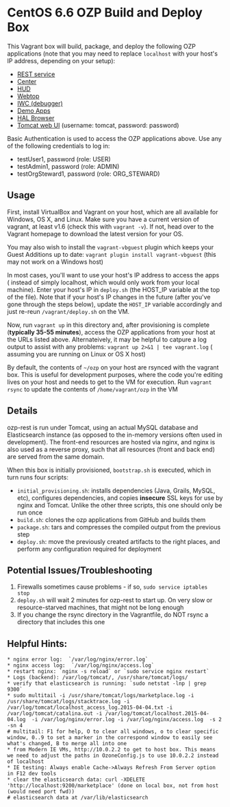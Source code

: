 CentOS 6.6 OZP Build and Deploy Box
========================================
This Vagrant box will build, package, and deploy the following OZP applications
(note that you may need to replace `localhost` with your host's IP address,
depending on your setup):

* [REST service](https://localhost:7799/marketplace/api)
* [Center](https://localhost:7799/center)
* [HUD](https://localhost:7799/hud)
* [Webtop](https://localhost:7799/webtop)
* [IWC (debugger)](https://localhost:7799/iwc/debugger.html)
* [Demo Apps](https://localhost:7799/demo_apps)
* [HAL Browser](https://localhost:7799/iwc/debugger.html#hal-browser/https://localhost:5443/marketplace/api)
* [Tomcat web UI](http://localhost:5808/manager/html/) (username: tomcat, password: password)

Basic Authentication is used to access the OZP applications above. Use any of
the following credentials to log in:

* testUser1, password (role: USER)
* testAdmin1, password (role: ADMIN)
* testOrgSteward1, password (role: ORG_STEWARD)

## Usage
First, install VirtualBox and Vagrant on your host, which are all available for
Windows, OS X, and Linux. Make sure you have a current version of vagrant, at
least v1.6 (check this with `vagrant -v`). If not, head over to the Vagrant
homepage to download the latest version for your OS.

You may also wish to install the `vagrant-vbguest` plugin which keeps your
Guest Additions up to date: `vagrant plugin install vagrant-vbguest` (this may
not work on a Windows host)

In most cases, you'll want to use your host's IP address to access the apps (
instead of simply localhost, which would only work from your local machine).
Enter your host's IP in `deploy.sh` (the HOST_IP variable at the top of the
file). Note that if your host's IP changes in the future (after you've gone
through the steps below), update the `HOST_IP` variable accordingly and just
re-reun `/vagrant/deploy.sh` on the VM.

Now, run `vagrant up` in this directory and, after provisioning
is complete (**typically 35-55 minutes**), access the OZP applications from your
host at the URLs listed above. Alternateively, it may be helpful to catpure
a log output to assist with any problems: `vagrant up 2>&1 | tee vagrant.log` (
assuming you are running on Linux or OS X host)

By default, the contents of `~/ozp` on your host are rsynced with the vagrant
box. This is useful for development purposes, where the code you're editing
lives on your host and needs to get to the VM for execution. Run `vagrant rsync`
to update the contents of `/home/vagrant/ozp` in the VM

## Details
ozp-rest is run under Tomcat, using an actual MySQL database and Elasticsearch
instance (as opposed to the in-memory versions often used in development). The
front-end resources are hosted via nginx, and nginx is also used as a reverse
proxy, such that all resources (front and back end) are served from the same
domain.

When this box is initially provisioned, `bootstrap.sh` is executed, which in
turn runs four scripts:

* `initial_provisioning.sh`: installs dependencies (Java, Grails, MySQL, etc),
configures dependencies, and copies **insecure** SSL keys for use by nginx and
Tomcat. Unlike the other three scripts, this one should only be run once
* `build.sh`: clones the ozp applications from GitHub and builds them
* `package.sh`: tars and compresses the compiled output from the previous step
* `deploy.sh`: move the previously created artifacts to the right places, and
perform any configuration required for deployment

## Potential Issues/Troubleshooting
1. Firewalls sometimes cause problems - if so, `sudo service iptables stop`
2. `deploy.sh` will wait 2 minutes for ozp-rest to start up. On very slow
or resource-starved machines, that might not be long enough
3. If you change the rsync directory in the Vagrantfile, do NOT rsync a
directory that includes this one

## Helpful Hints:
    * nginx error log:  `/var/log/nginx/error.log`
    * nginx access log:  `/var/log/nginx/access.log`
    * restart nginx: `nginx -s reload` or `sudo service nginx restart`
    * Logs (backend): /var/log/tomcat/, /usr/share/tomcat/logs/
    * verify that elasticsearch is running: `sudo netstat -lnp | grep 9300`
    * sudo multitail -i /usr/share/tomcat/logs/marketplace.log -i /usr/share/tomcat/logs/stacktrace.log -i /var/log/tomcat/localhost_access_log.2015-04-04.txt -i /var/log/tomcat/catalina.out -i /var/log/tomcat/localhost.2015-04-04.log  -i /var/log/nginx/error.log -i /var/log/nginx/access.log  -s 2 -sn 4
    # multitail: F1 for help, O to clear all windows, o to clear specific window, 0..9 to set a marker in the correspond window to easily see what's changed, B to merge all into one
    * from Modern IE VMs, http://10.0.2.2 to get to host box. This means we need to adjust the paths in OzoneConfig.js to use 10.0.2.2 instead of localhost
    * IE testing: Always enable Cache->Always Refresh From Server option in F12 dev tools
    * clear the elasticsearch data: curl -XDELETE 'http://localhost:9200/marketplace' (done on local box, not from host (would need port fwd))
    # elasticsearch data at /var/lib/elasticsearch


